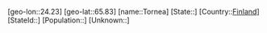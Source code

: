 ﻿---
location: [65.83,24.23]
type: City
tags:
- geo/City


SpocWebEntityId: 34913
isDeleted: false
confidential: public

---
[geo-lon::24.23]
[geo-lat::65.83]
[name::Tornea]
[State::]
[Country::[Finland](geo/Continent/Europe/Finland.md)]
[StateId::]
[Population::]
[Unknown::]

